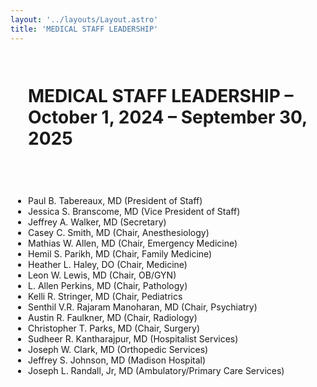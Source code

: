 ```yaml
---
layout: '../layouts/Layout.astro'
title: 'MEDICAL STAFF LEADERSHIP'
---
```


<Layout>
<!--# {frontmatter.title} -->

# MEDICAL STAFF LEADERSHIP – October 1, 2024 – September 30, 2025

- Paul B. Tabereaux, MD (President of Staff)
- Jessica S. Branscome, MD (Vice President of Staff)
- Jeffrey A. Walker, MD (Secretary)
- Casey C. Smith, MD (Chair, Anesthesiology)
- Mathias W. Allen, MD (Chair, Emergency Medicine)
- Hemil S. Parikh, MD (Chair, Family Medicine)
- Heather L. Haley, DO (Chair, Medicine)
- Leon W. Lewis, MD (Chair, OB/GYN)
- L. Allen Perkins, MD (Chair, Pathology)
- Kelli R. Stringer, MD (Chair, Pediatrics
- Senthil V.R. Rajaram Manoharan, MD (Chair, Psychiatry)
- Austin R. Faulkner, MD (Chair, Radiology)
- Christopher T. Parks, MD (Chair, Surgery)
- Sudheer R. Kantharajpur, MD (Hospitalist Services)
- Joseph W. Clark, MD (Orthopedic Services)
- Jeffrey S. Johnson, MD (Madison Hospital)
- Joseph L. Randall, Jr, MD (Ambulatory/Primary Care Services)

</Layout>

<style>
h1, h2, h3 {
    padding: 1em;
}

ul {
  padding: 2em;
}
</style>

